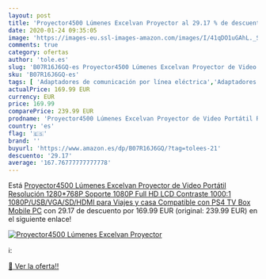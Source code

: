 ```yaml
---
layout: post
title: 'Proyector4500 Lúmenes Excelvan Proyector al 29.17 % de descuento'
date: 2020-01-24 09:35:05
image: 'https://images-eu.ssl-images-amazon.com/images/I/41qDO1uGAhL._SL400_.jpg'
comments: true
category: ofertas
author: 'tole.es'
slug: 'B07R16J6GQ-es Proyector4500 Lúmenes Excelvan Proyector de Video Portátil...'
sku: 'B07R16J6GQ-es'
tags: [ 'Adaptadores de comunicación por línea eléctrica','Adaptadores de red','Dispositivos de red','Informática','ps4', ]
actualPrice: 169.99 EUR
currency: EUR
price: 169.99
comparePrice: 239.99 EUR
prodname: 'Proyector4500 Lúmenes Excelvan Proyector de Video Portátil Resolución 1280*768P Soporte 1080P Full HD LCD Contraste 1000:1 1080P/USB/VGA/SD/HDMI para Viajes y casa Compatible con PS4 TV Box Mobile PC'
country: 'es'
flag: '🇪🇸'
brand: ''
buyurl: 'https://www.amazon.es/dp/B07R16J6GQ/?tag=tolees-21'
descuento: '29.17'
average: '167.76777777777778'
---
```


Está [Proyector4500 Lúmenes Excelvan Proyector de Video Portátil Resolución 1280*768P Soporte 1080P Full HD LCD Contraste 1000:1 1080P/USB/VGA/SD/HDMI para Viajes y casa Compatible con PS4 TV Box Mobile PC](https://www.amazon.es/dp/B07R16J6GQ/?tag=tolees-21) con 29.17 de descuento por 169.99 EUR (original: 239.99 EUR) en el siguiente enlace!

[![Proyector4500 Lúmenes Excelvan Proyector](https://images-eu.ssl-images-amazon.com/images/I/41qDO1uGAhL._SL400_.jpg)](https://www.amazon.es/dp/B07R16J6GQ/?tag=tolees-21)

ℹ️:


[🛒 Ver la oferta!!](https://www.amazon.es/dp/B07R16J6GQ/?tag=tolees-21)
